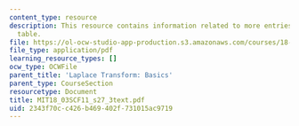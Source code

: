 ```yaml
---
content_type: resource
description: This resource contains information related to more entries for the laplace
  table.
file: https://ol-ocw-studio-app-production.s3.amazonaws.com/courses/18-03sc-differential-equations-fall-2011/2343f70cc426b469402f731015ac9719_MIT18_03SCF11_s27_3text.pdf
file_type: application/pdf
learning_resource_types: []
ocw_type: OCWFile
parent_title: 'Laplace Transform: Basics'
parent_type: CourseSection
resourcetype: Document
title: MIT18_03SCF11_s27_3text.pdf
uid: 2343f70c-c426-b469-402f-731015ac9719
---
```

